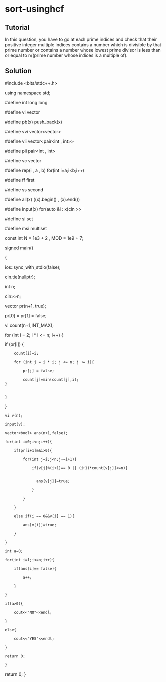 # sort-usinghcf
## Tutorial
In this question, you have to go at each prime indices and check that their positive integer multiple indices contains a number which is divisible by that prime number or contains a number whose lowest prime divisor is less than or equal to n/(prime number whose indices is a multiple of).
## Solution
#include <bits/stdc++.h>

using namespace std;

#define int long long

#define vi vector<int>

#define pb(x) push_back(x)

#define vvi vector<vector<int>>

#define vii vector<pair<int , int>>

#define pii pair<int , int>

#define vc vector<char>

#define rep(i , a , b) for(int i=a;i<b;i++)

#define ff first

#define ss second

#define all(x) ((x).begin() , (x).end())

#define input(x) for(auto &i : x)cin >> i

#define si set<int>

#define msi multiset<int>

const int N = 1e3 + 2 , MOD = 1e9 + 7;

signed main()

{

  ios::sync_with_stdio(false);
  
  cin.tie(nullptr);
  
  int n;
  
  cin>>n;
  
  vector<bool> pr(n+1, true);

pr[0] = pr[1] = false;

vi count(n+1,INT_MAX);

for (int i = 2; i * i <= n; i++) {

  if (pr[i]) {
    
        count[i]=i;
        
        for (int j = i * i; j <= n; j += i){
        
            pr[j] = false;
            
            count[j]=min(count[j],i);
    }
    
    
    }
}


    vi v(n);
    
    input(v);
    
    vector<bool> ans(n+1,false);
    
    for(int i=0;i<n;i++){
    
        if(pr[i+1]&&i>0){
            
            for(int j=i;j<n;j+=i+1){
        
                if(v[j]%(i+1)== 0 || (i+1)*count[v[j]]<=n){
                
                   
                  ans[v[j]]=true;
               
                }
                
            }
            
        }
        
        else if(i == 0&&v[i] == 1){
        
            ans[v[i]]=true;
        
        }
        
    }
    
    int a=0;
    
    for(int i=1;i<=n;i++){
        
        if(ans[i]== false){
       
            a++;
       
        }
    
    }
    
    if(a>0){
       
        cout<<"NO"<<endl;
   
    }
   
    else{
      
        cout<<"YES"<<endl;
   
    }

    return 0;

    }


  

   return 0;
} 
